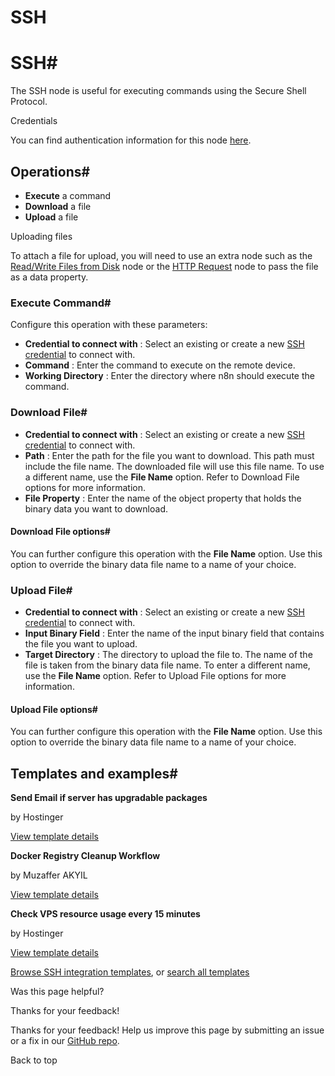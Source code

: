 # SSH

[ ](https://github.com/n8n-io/n8n-docs/edit/main/docs/integrations/builtin/core-nodes/n8n-nodes-base.ssh.md "Edit this page")

# SSH#

The SSH node is useful for executing commands using the Secure Shell Protocol.

Credentials

You can find authentication information for this node [here](../../credentials/ssh/).

## Operations#

  * **Execute** a command
  * **Download** a file
  * **Upload** a file



Uploading files

To attach a file for upload, you will need to use an extra node such as the [Read/Write Files from Disk](../n8n-nodes-base.readwritefile/) node or the [HTTP Request](../n8n-nodes-base.httprequest/) node to pass the file as a data property.

### Execute Command#

Configure this operation with these parameters:

  * **Credential to connect with** : Select an existing or create a new [SSH credential](../../credentials/ssh/) to connect with.
  * **Command** : Enter the command to execute on the remote device.
  * **Working Directory** : Enter the directory where n8n should execute the command.



### Download File#

  * **Credential to connect with** : Select an existing or create a new [SSH credential](../../credentials/ssh/) to connect with.
  * **Path** : Enter the path for the file you want to download. This path must include the file name. The downloaded file will use this file name. To use a different name, use the **File Name** option. Refer to Download File options for more information.
  * **File Property** : Enter the name of the object property that holds the binary data you want to download.



#### Download File options#

You can further configure this operation with the **File Name** option. Use this option to override the binary data file name to a name of your choice.

### Upload File#

  * **Credential to connect with** : Select an existing or create a new [SSH credential](../../credentials/ssh/) to connect with.
  * **Input Binary Field** : Enter the name of the input binary field that contains the file you want to upload.
  * **Target Directory** : The directory to upload the file to. The name of the file is taken from the binary data file name. To enter a different name, use the **File Name** option. Refer to Upload File options for more information.



#### Upload File options#

You can further configure this operation with the **File Name** option. Use this option to override the binary data file name to a name of your choice.

## Templates and examples#

**Send Email if server has upgradable packages**

by Hostinger

[View template details](https://n8n.io/workflows/2925-send-email-if-server-has-upgradable-packages/)

**Docker Registry Cleanup Workflow**

by Muzaffer AKYIL

[View template details](https://n8n.io/workflows/2835-docker-registry-cleanup-workflow/)

**Check VPS resource usage every 15 minutes**

by Hostinger

[View template details](https://n8n.io/workflows/2951-check-vps-resource-usage-every-15-minutes/)

[Browse SSH integration templates](https://n8n.io/integrations/ssh/), or [search all templates](https://n8n.io/workflows/)

Was this page helpful? 

Thanks for your feedback! 

Thanks for your feedback! Help us improve this page by submitting an issue or a fix in our [GitHub repo](https://github.com/n8n-io/n8n-docs). 

Back to top 

